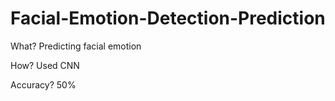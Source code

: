 # Facial-Emotion-Detection-Prediction

What?
Predicting facial emotion

How?
Used CNN

Accuracy?
50%